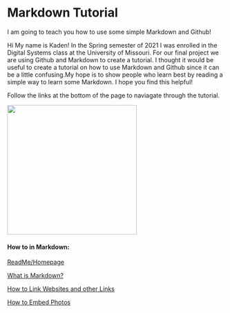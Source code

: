 # Markdown Tutorial
I am going to teach you how to use some simple Markdown and Github!

Hi My name is Kaden! In the Spring semester of 2021 I was enrolled in the Digital Systems class at the University of Missouri. For our final project we are using Github and Markdown to create a tutorial. I thought it would be useful to create a tutorial on how to use Markdown and Github since it can be a little confusing.My hope is to show people who learn best by reading a simple way to learn some Markdown. I hope you find this helpful!

Follow the links at the bottom of the page to naviagate through the tutorial.

<img src="https://user-images.githubusercontent.com/54389183/117217577-3426fe80-adc7-11eb-8234-0e2b7b299e58.JPG" width ="300">













#### How to in Markdown:
[ReadMe/Homepage](https://github.com/Afrodinho/Markdown-Tutorial)

[What is Markdown?](https://github.com/Afrodinho/Markdown-Tutorial/blob/main/What%20is%20Markdown%3F.md)

[How to Link Websites and other Links](https://github.com/Afrodinho/Markdown-Tutorial/blob/main/How%20to%20Link%20Websites.md)

[How to Embed Photos](https://github.com/Afrodinho/Markdown-Tutorial/blob/main/How%20to%20Embed%20Photos.md)


